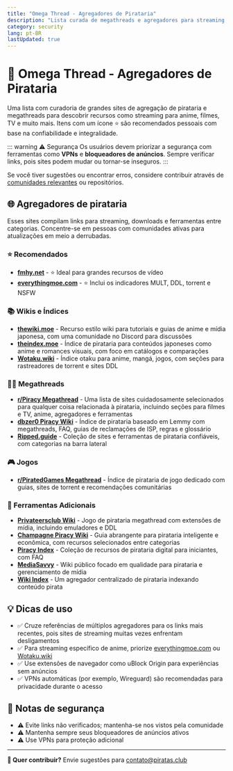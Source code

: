```yaml
---
title: "Omega Thread - Agregadores de Pirataria"
description: "Lista curada de megathreads e agregadores para streaming, downloads e recursos de pirataria"
category: security
lang: pt-BR
lastUpdated: true
---
```


# 🔄 Omega Thread - Agregadores de Pirataria

Uma lista com curadoria de grandes sites de agregação de pirataria e megathreads para descobrir recursos como streaming para anime, filmes, TV e muito mais. Itens com um ícone ⭐ são recomendados pessoais com base na confiabilidade e integralidade.

::: warning ⚠️ Segurança
Os usuários devem priorizar a segurança com ferramentas como **VPNs** e **bloqueadores de anúncios**. Sempre verificar links, pois sites podem mudar ou tornar-se inseguros.
:::

Se você tiver sugestões ou encontrar erros, considere contribuir através de [comunidades relevantes](/ref/insira-seus-links) ou repositórios.

## 🌐 Agregadores de pirataria

Esses sites compilam links para streaming, downloads e ferramentas entre categorias. Concentre-se em pessoas com comunidades ativas para atualizações em meio a derrubadas.

### ⭐ Recomendados

- **[fmhy.net](https://fmhy.net/)** - ⭐ Ideal para grandes recursos de vídeo
- **[everythingmoe.com](https://everythingmoe.com/)** - ⭐ Inclui os indicadores MULT, DDL, torrent e NSFW

### 📚 Wikis e Índices

- **[thewiki.moe](https://thewiki.moe/)** - Recurso estilo wiki para tutoriais e guias de anime e mídia japonesa, com uma comunidade no Discord para discussões
- **[theindex.moe](https://theindex.moe/)** - Índice de pirataria para conteúdos japoneses como anime e romances visuais, com foco em catálogos e comparações
- **[Wotaku.wiki](https://wotaku.wiki/)** - Índice otaku para anime, mangá, jogos, com seções para rastreadores de torrent e sites DDL

### 🏴‍☠️ Megathreads

- **[r/Piracy Megathread](https://www.reddit.com/r/Piracy/wiki/megathread)** - Uma lista de sites cuidadosamente selecionados para qualquer coisa relacionada à pirataria, incluindo seções para filmes e TV, anime, agregadores e ferramentas
- **[dbzer0 Piracy Wiki](https://wiki.dbzer0.com/piracy)** - Índice de pirataria baseado em Lemmy com megathreads, FAQ, guias de reclamações de ISP, regras e glossário
- **[Ripped.guide](https://ripped.guide/)** - Coleção de sites e ferramentas de pirataria confiáveis, com categorias na barra lateral

### 🎮 Jogos

- **[r/PiratedGames Megathread](https://rintry.org/pgames)** - Índice de pirataria de jogo dedicado com guias, sites de torrent e recomendações comunitárias

### 🔧 Ferramentas Adicionais

- **[Privateersclub Wiki](https://megathread.pages.dev/)** - Jogo de pirataria megathread com extensões de mídia, incluindo emuladores e DDL
- **[Champagne Piracy Wiki](https://champagne.pages.dev/)** - Guia abrangente para pirataria inteligente e econômica, com recursos selecionados entre categorias
- **[Piracy Index](https://piracy.vercel.app/)** - Coleção de recursos de pirataria digital para iniciantes, com FAQ
- **[MediaSavvy](https://mediasavvy.pages.dev/)** - Wiki público focado em qualidade para pirataria e gerenciamento de mídia
- **[Wiki Index](https://wiki-index.pages.dev/)** - Um agregador centralizado de pirataria indexando conteúdo pirata

## 💡 Dicas de uso

- ✅ Cruze referências de múltiplos agregadores para os links mais recentes, pois sites de streaming muitas vezes enfrentam desligamentos
- ✅ Para streaming específico de anime, priorize [everythingmoe.com](https://everythingmoe.com/) ou [Wotaku.wiki](https://wotaku.wiki/)
- ✅ Use extensões de navegador como uBlock Origin para experiências sem anúncios
- ✅ VPNs automáticas (por exemplo, Wireguard) são recomendadas para privacidade durante o acesso

## 📝 Notas de segurança

- ⚠️ Evite links não verificados; mantenha-se nos vistos pela comunidade
- ⚠️ Mantenha sempre seus bloqueadores de anúncios ativos
- ⚠️ Use VPNs para proteção adicional

---

**💌 Quer contribuir?** Envie sugestões para [contato@piratas.club](mailto:contato@piratas.club)
